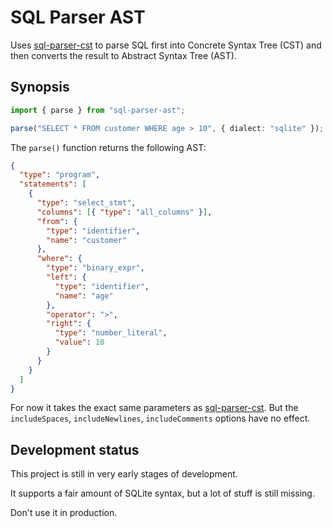 # SQL Parser AST

Uses [sql-parser-cst][] to parse SQL first into Concrete Syntax Tree (CST)
and then converts the result to Abstract Syntax Tree (AST).

## Synopsis

```ts
import { parse } from "sql-parser-ast";

parse("SELECT * FROM customer WHERE age > 10", { dialect: "sqlite" });
```

The `parse()` function returns the following AST:

```json
{
  "type": "program",
  "statements": [
    {
      "type": "select_stmt",
      "columns": [{ "type": "all_columns" }],
      "from": {
        "type": "identifier",
        "name": "customer"
      },
      "where": {
        "type": "binary_expr",
        "left": {
          "type": "identifier",
          "name": "age"
        },
        "operator": ">",
        "right": {
          "type": "number_literal",
          "value": 10
        }
      }
    }
  ]
}
```

For now it takes the exact same parameters as [sql-parser-cst][].
But the `includeSpaces`, `includeNewlines`, `includeComments` options have no effect.

## Development status

This project is still in very early stages of development.

It supports a fair amount of SQLite syntax, but a lot of stuff is still missing.

Don't use it in production.

[sql-parser-cst]: https://github.com/nene/sql-parser-cst
